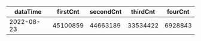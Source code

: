 |dataTime|firstCnt|secondCnt|thirdCnt|fourCnt|
|-|-|-|-|-|
|2022-08-23|45100859|44663189|33534422|6928843|